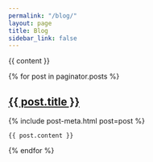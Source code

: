 ```yaml
---
permalink: "/blog/"
layout: page
title: Blog
sidebar_link: false
---
```


<div class="content">
  {{ content }}

  {% for post in paginator.posts %}
  <article class="post-body">
    <h2 class="post-title">
      <a href="{{ site.baseurl }}{{ post.url }}">
        {{ post.title }}
      </a>
    </h2>
    {% include post-meta.html post=post %}

    {{ post.content }}

  </article>
  {% endfor %}
</div>
